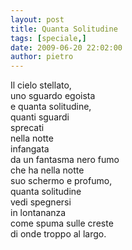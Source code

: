 ```yaml
---
layout: post
title: Quanta Solitudine
tags: [speciale,]
date: 2009-06-20 22:02:00
author: pietro
---
```

Il cielo stellato,<br/>uno sguardo egoista<br/>e quanta solitudine,<br/>quanti sguardi<br/>sprecati<br/>nella notte<br/>infangata<br/>da un fantasma nero fumo<br/>che ha nella notte<br/>suo schermo e profumo,<br/>quanta solitudine<br/>vedi spegnersi<br/>in lontananza<br/>come spuma sulle creste<br/>di onde troppo al largo.
